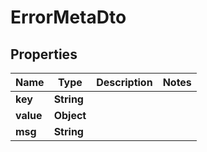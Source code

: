 

# ErrorMetaDto

## Properties

Name | Type | Description | Notes
------------ | ------------- | ------------- | -------------
**key** | **String** |  | 
**value** | **Object** |  | 
**msg** | **String** |  | 




